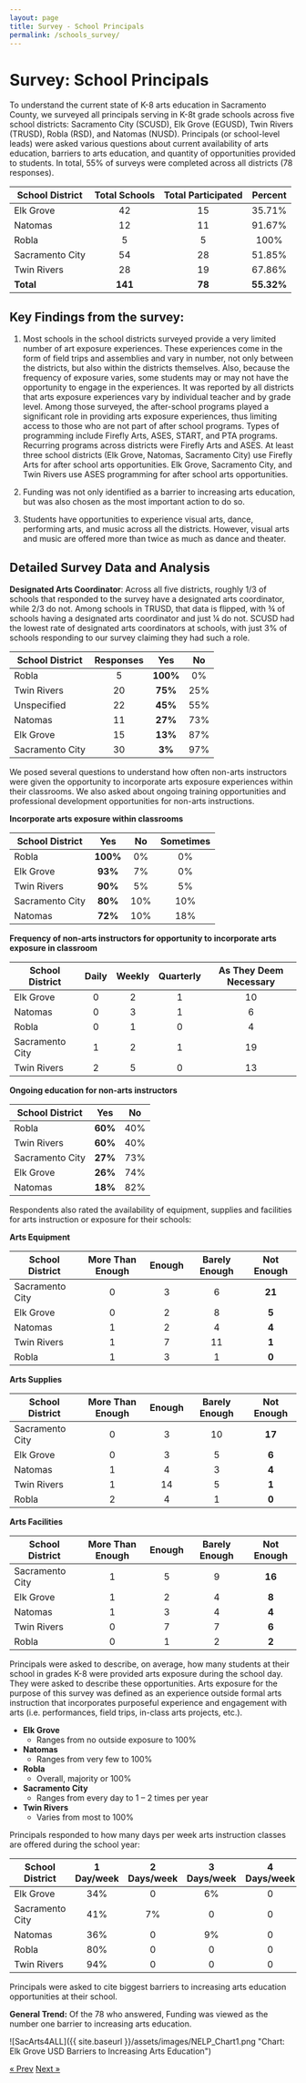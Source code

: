 ```yaml
---
layout: page
title: Survey - School Principals
permalink: /schools_survey/
---
```


#  Survey: School Principals

To understand the current state of K-8 arts education in Sacramento County, we surveyed all principals serving in K-8t grade schools across five school districts: Sacramento City (SCUSD), Elk Grove (EGUSD), Twin Rivers (TRUSD), Robla (RSD), and Natomas (NUSD). Principals (or school-level leads) were asked various questions about current availability of arts education, barriers to arts education, and quantity of opportunities provided to students. In total, 55% of surveys were completed across all districts (78 responses). 
  
| School District | Total Schools | Total Participated | Percent  |
| -------  |:-------------:|:------------------:|:--------:|
| Elk Grove | 42 | 15 | 35.71% |
| Natomas  | 12 | 11 | 91.67% |
| Robla  | 5 | 5 | 100% |
| Sacramento City  | 54 | 28 | 51.85% |
| Twin Rivers  | 28 | 19 | 67.86% |
| **Total** | **141** | **78** | **55.32%** |


## Key Findings from the survey:

1. Most schools in the school districts surveyed provide a very limited number of art exposure experiences. These experiences come in the form of field trips and assemblies and vary in number, not only between the districts, but also within the districts themselves. Also, because the frequency of exposure varies, some students may or may not have the opportunity to engage in the experiences. It was reported by all districts that arts exposure experiences vary by individual teacher and by grade level. Among those surveyed, the after-school programs played a significant role in providing arts exposure experiences, thus limiting access to those who are not part of after school programs. Types of programming include Firefly Arts, ASES, START, and PTA programs. Recurring programs across districts were Firefly Arts and ASES. At least three school districts (Elk Grove, Natomas, Sacramento City) use Firefly Arts for after school arts opportunities. Elk Grove, Sacramento City, and Twin Rivers use ASES programming for after school arts opportunities.

2. Funding was not only identified as a barrier to increasing arts education, but was also chosen as the most important action to do so. 

3. Students have opportunities to experience visual arts, dance, performing arts, and music across all the districts. However, visual arts and music are offered more than twice as much as dance and theater.

## Detailed Survey Data and Analysis

**Designated Arts Coordinator**:  Across all five districts, roughly 1/3 of schools that responded to the survey have a designated arts coordinator, while 2/3 do not. Among schools in TRUSD, that data is flipped, with ¾ of schools having a designated arts coordinator and just ¼ do not. SCUSD had the lowest rate of designated arts coordinators at schools, with just 3% of schools responding to our survey claiming they had such a role.

| School District | Responses | **Yes** | No |
| ---------------------  |:---------:|:---:|:---:|
| Robla  | 5 | **100%** | 0% |
| Twin Rivers  | 20 | **75%** | 25% |
| Unspecified | 22 | **45%** | 55% |
| Natomas  | 11 | **27%** | 73% |
| Elk Grove  | 15 | **13%** | 87% |
| Sacramento City  | 30 | **3%** | 97% |

We posed several questions to understand how often non-arts instructors were given the opportunity to incorporate arts exposure experiences within their classrooms. We also asked about ongoing training opportunities and professional development opportunities for non-arts instructions. 

**Incorporate arts exposure within classrooms**

| School District | **Yes** | No | Sometimes |
| ---------------------  |:---:|:---:|:--------:|
| Robla               | **100%** | 0% | 0% |
| Elk Grove           | **93%** | 7% | 0% |
| Twin Rivers         | **90%** | 5% | 5% |
| Sacramento City     | **80%** | 10% | 10% |
| Natomas             | **72%** | 10% | 18% |

**Frequency of non-arts instructors for opportunity to incorporate arts exposure in classroom**

| School District | Daily | Weekly | Quarterly | As They Deem Necessary |
| ---------------------  |:---:|:---:|:--------:| :--------------------------:|
| Elk Grove           | 0 | 2 | 1 | 10 |
| Natomas             | 0 | 3 | 1 | 6 |
| Robla               | 0 | 1 | 0 | 4 |
| Sacramento City     | 1 | 2 | 1 | 19 |
| Twin Rivers         | 2 | 5 | 0 | 13 |

**Ongoing education for non-arts instructors**

| School District | **Yes** | No |
| ---------------------  |:---:|:---:|
| Robla               | **60%** | 40% |
| Twin Rivers         | **60%** | 40% |
| Sacramento City     | **27%** | 73% |
| Elk Grove           | **26%** | 74% |
| Natomas             | **18%** | 82% |

Respondents also rated the availability of equipment, supplies and facilities for arts instruction or exposure for their schools:

**Arts Equipment**

| School District | More Than Enough | Enough | Barely Enough | **Not Enough** |
| ---------------------  |:---:|:---:|:--------:| :--------------------------:|
| Sacramento City     | 0 | 3 | 6 | **21** |
| Elk Grove           | 0 | 2 | 8 | **5** |
| Natomas             | 1 | 2 | 4 | **4** |
| Twin Rivers         | 1 | 7 | 11 | **1** |
| Robla               | 1 | 3 | 1 | **0** |


**Arts Supplies**

| School District | More Than Enough | Enough | Barely Enough | **Not Enough** |
| ---------------------  |:---:|:---:|:--------:| :--------------------------:|
| Sacramento City     | 0 | 3 | 10 | **17** |
| Elk Grove           | 0 | 3 | 5 | **6** |
| Natomas             | 1 | 4 | 3 | **4** |
| Twin Rivers         | 1 | 14 | 5 | **1** |
| Robla               | 2 | 4 | 1 | **0** |


**Arts Facilities**

| School District | More Than Enough | Enough | Barely Enough | **Not Enough** |
| ---------------------  |:---:|:---:|:--------:| :--------------------------:|
| Sacramento City     | 1 | 5 | 9 | **16** |
| Elk Grove           | 1 | 2 | 4 | **8** |
| Natomas             | 1 | 3 | 4 | **4** |
| Twin Rivers         | 0 | 7 | 7 | **6** |
| Robla               | 0 | 1 | 2 | **2** |
       
       
Principals were asked to describe, on average, how many students at their school in grades K-8 were provided arts exposure during the school day. They were asked to describe these opportunities. Arts exposure for the purpose of this survey was defined as an experience outside formal arts instruction that incorporates purposeful experience and engagement with arts (i.e. performances, field trips, in-class arts projects, etc.).

* **Elk Grove** 
  * Ranges from no outside exposure to 100%
* **Natomas** 
  * Ranges from very few to 100%
* **Robla** 
  * Overall, majority or 100%
* **Sacramento City** 
  * Ranges from every day to 1 – 2 times per year
* **Twin Rivers** 
  * Varies from most to 100%

Principals responded to how many days per week arts instruction classes are offered during the school year:

| School District | 1 Day/week | 2 Days/week | 3 Days/week | 4 Days/week | 5 Days/week | **None** |
| ----------------|:----------:|:-----------:|:-----------:|:----------:|:----------:| :----------:|
| Elk Grove           | 34% | 0 | 6% | 0 | 0 | **60%** |
| Sacramento City     | 41% | 7% | 0 | 0 | 4% | **48%** |
| Natomas             | 36% | 0 | 9% | 0 | 9% | **45%** |
| Robla               | 80% | 0 | 0 | 0 | 0 | **20%** |
| Twin Rivers         | 94% | 0 | 0 | 0 | 6% | **0** |

Principals were asked to cite biggest barriers to increasing arts education opportunities at their school.

**General Trend:**
Of the 78 who answered, Funding was viewed as the number one barrier to increasing arts education. 

![SacArts4ALL]({{ site.baseurl }}/assets/images/NELP_Chart1.png "Chart: Elk Grove USD Barriers to Increasing Arts Education")

<!-- Pagination -->
<div class="pagination">
  <a class="pagination-item older" href="{{ site.baseurl }}/secondary_research">&laquo; Prev</a>
  <a class="pagination-item newer" href="{{ site.baseurl }}/non_profits_survey">Next &raquo;</a>
</div>
